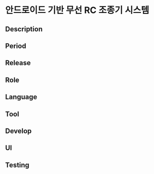 안드로이드 기반 무선 RC 조종기 시스템
=====================

Description
------------

Period
-------

Release
-------

Role
----

Language
---------

Tool
-----

Develop
-------

UI
---

Testing
-----
